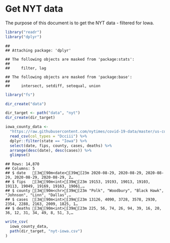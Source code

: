 Get NYT data
================

The purpose of this document is to get the NYT data - filtered for Iowa.

``` r
library("readr")
library("dplyr")
```

    ## 
    ## Attaching package: 'dplyr'

    ## The following objects are masked from 'package:stats':
    ## 
    ##     filter, lag

    ## The following objects are masked from 'package:base':
    ## 
    ##     intersect, setdiff, setequal, union

``` r
library("fs")
```

``` r
dir_create("data")

dir_target <- path("data", "nyt")
dir_create(dir_target)
```

``` r
iowa_county_data <- 
  "https://raw.githubusercontent.com/nytimes/covid-19-data/master/us-counties.csv" %>%
  read_csv(col_types = "Dcciii") %>%
  dplyr::filter(state == "Iowa") %>%
  select(date, fips, county, cases, deaths) %>%
  arrange(desc(date), desc(cases)) %>%
  glimpse()
```

    ## Rows: 14,870
    ## Columns: 5
    ## $ date   [3m[90m<date>[39m[23m 2020-08-29, 2020-08-29, 2020-08-29, 2020-08-29, 2020-08-29, 2…
    ## $ fips   [3m[90m<int>[39m[23m 19153, 19193, 19013, 19103, 19113, 19049, 19169, 19163, 19061,…
    ## $ county [3m[90m<chr>[39m[23m "Polk", "Woodbury", "Black Hawk", "Johnson", "Linn", "Dallas",…
    ## $ cases  [3m[90m<int>[39m[23m 13126, 4090, 3728, 3578, 2930, 2354, 2288, 2163, 2009, 1825, 1…
    ## $ deaths [3m[90m<int>[39m[23m 225, 56, 74, 26, 94, 39, 16, 20, 36, 12, 31, 34, 49, 8, 51, 3,…

``` r
write_csv(
  iowa_county_data,
  path(dir_target, "nyt-iowa.csv")
)
```

